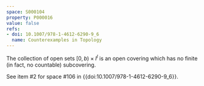 ```yaml
---
space: S000104
property: P000016
value: false
refs:
- doi: 10.1007/978-1-4612-6290-9_6
  name: Counterexamples in Topology
---
```


The collection of open sets $[0,b)\times I^I$ is an open covering which has no finite (in fact, no countable) subcovering.

See item #2 for space #106 in {{doi:10.1007/978-1-4612-6290-9_6}}.
